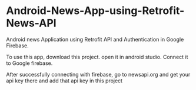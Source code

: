 # Android-News-App-using-Retrofit-News-API
Android news Application using Retrofit API and Authentication in Google Firebase.

To use this app, download this project. open it in android studio. Connect it to Google firebase.

After successfully connecting with firebase, go to newsapi.org and get your api key there and add that api key in this project

